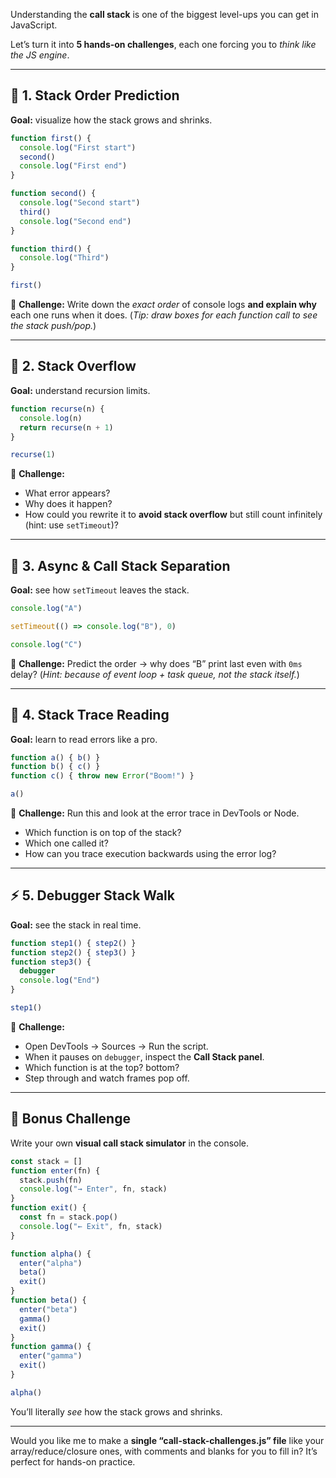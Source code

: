 Understanding the **call stack** is one of the biggest level-ups you can get in JavaScript.

Let’s turn it into **5 hands-on challenges**, each one forcing you to *think like the JS engine*.

---

## 🧩 **1. Stack Order Prediction**

**Goal:** visualize how the stack grows and shrinks.

```js
function first() {
  console.log("First start")
  second()
  console.log("First end")
}

function second() {
  console.log("Second start")
  third()
  console.log("Second end")
}

function third() {
  console.log("Third")
}

first()
```

🧠 **Challenge:**
Write down the *exact order* of console logs **and explain why** each one runs when it does.
(*Tip: draw boxes for each function call to see the stack push/pop.*)

---

## 🧱 **2. Stack Overflow**

**Goal:** understand recursion limits.

```js
function recurse(n) {
  console.log(n)
  return recurse(n + 1)
}

recurse(1)
```

🧠 **Challenge:**

* What error appears?
* Why does it happen?
* How could you rewrite it to **avoid stack overflow** but still count infinitely (hint: use `setTimeout`)?

---

## 🔁 **3. Async & Call Stack Separation**

**Goal:** see how `setTimeout` leaves the stack.

```js
console.log("A")

setTimeout(() => console.log("B"), 0)

console.log("C")
```

🧠 **Challenge:**
Predict the order → why does “B” print last even with `0ms` delay?
(*Hint: because of event loop + task queue, not the stack itself.*)

---

## 🧠 **4. Stack Trace Reading**

**Goal:** learn to read errors like a pro.

```js
function a() { b() }
function b() { c() }
function c() { throw new Error("Boom!") }

a()
```

🧠 **Challenge:**
Run this and look at the error trace in DevTools or Node.

* Which function is on top of the stack?
* Which one called it?
* How can you trace execution backwards using the error log?

---

## ⚡ **5. Debugger Stack Walk**

**Goal:** see the stack in real time.

```js
function step1() { step2() }
function step2() { step3() }
function step3() {
  debugger
  console.log("End")
}

step1()
```

🧠 **Challenge:**

* Open DevTools → Sources → Run the script.
* When it pauses on `debugger`, inspect the **Call Stack panel**.
* Which function is at the top? bottom?
* Step through and watch frames pop off.

---

## 🎯 **Bonus Challenge**

Write your own **visual call stack simulator** in the console.

```js
const stack = []
function enter(fn) {
  stack.push(fn)
  console.log("→ Enter", fn, stack)
}
function exit() {
  const fn = stack.pop()
  console.log("← Exit", fn, stack)
}

function alpha() {
  enter("alpha")
  beta()
  exit()
}
function beta() {
  enter("beta")
  gamma()
  exit()
}
function gamma() {
  enter("gamma")
  exit()
}

alpha()
```

You’ll literally *see* how the stack grows and shrinks.

---

Would you like me to make a **single “call-stack-challenges.js” file** like your array/reduce/closure ones, with comments and blanks for you to fill in? It’s perfect for hands-on practice.
